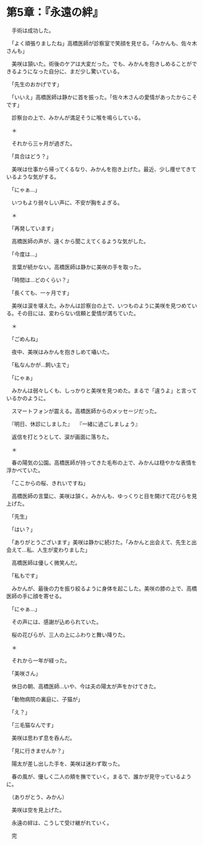 # 第5章：『永遠の絆』

　手術は成功した。

　「よく頑張りましたね」高橋医師が診察室で笑顔を見せる。「みかんも、佐々木さんも」

　美咲は頷いた。術後のケアは大変だった。でも、みかんを抱きしめることができるようになった自分に、まだ少し驚いている。

　「先生のおかげです」

　「いいえ」高橋医師は静かに首を振った。「佐々木さんの愛情があったからこそです」

　診察台の上で、みかんが満足そうに喉を鳴らしている。

　＊

　それから三ヶ月が過ぎた。

　「具合はどう？」

　美咲は仕事から帰ってくるなり、みかんを抱き上げた。最近、少し痩せてきているような気がする。

　「にゃぁ...」

　いつもより弱々しい声に、不安が胸をよぎる。

　＊

　「再発しています」

　高橋医師の声が、遠くから聞こえてくるような気がした。

　「今度は...」

　言葉が続かない。高橋医師は静かに美咲の手を取った。

　「時間は...どのくらい？」

　「長くても、一ヶ月です」

　美咲は涙を堪えた。みかんは診察台の上で、いつものように美咲を見つめている。その目には、変わらない信頼と愛情が満ちていた。

　＊

　「ごめんね」

　夜中、美咲はみかんを抱きしめて囁いた。

　「私なんかが...飼い主で」

　「にゃぁ」

　みかんは弱々しくも、しっかりと美咲を見つめた。まるで「違うよ」と言っているかのように。

　スマートフォンが震える。高橋医師からのメッセージだった。

　『明日、休診にしました』
　『一緒に過ごしましょう』

　返信を打とうとして、涙が画面に落ちた。

　＊

　春の陽気の公園。高橋医師が持ってきた毛布の上で、みかんは穏やかな表情を浮かべていた。

　「ここからの桜、きれいですね」

　高橋医師の言葉に、美咲は頷く。みかんも、ゆっくりと目を開けて花びらを見上げた。

　「先生」

　「はい？」

　「ありがとうございます」美咲は静かに続けた。「みかんと出会えて、先生と出会えて...私、人生が変わりました」

　高橋医師は優しく微笑んだ。

　「私もです」

　みかんが、最後の力を振り絞るように身体を起こした。美咲の膝の上で、高橋医師の手に顔を寄せる。

　「にゃぁ...」

　その声には、感謝が込められていた。

　桜の花びらが、三人の上にふわりと舞い降りた。

　＊

　それから一年が経った。

　「美咲さん」

　休日の朝、高橋医師...いや、今は夫の陽太が声をかけてきた。

　「動物病院の裏庭に、子猫が」

　「え？」

　「三毛猫なんです」

　美咲は思わず息を呑んだ。

　「見に行きませんか？」

　陽太が差し出した手を、美咲は迷わず取った。

　春の風が、優しく二人の頬を撫でていく。まるで、誰かが見守っているように。

　（ありがとう、みかん）

　美咲は空を見上げた。

　永遠の絆は、こうして受け継がれていく。

　完
